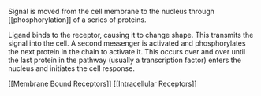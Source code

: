 Signal is moved from the cell membrane to the nucleus through [[phosphorylation]] of a series of proteins. 

Ligand binds to the receptor, causing it to change shape. This transmits the signal into the cell.
A second messenger is activated and phosphorylates the next protein in the chain to activate it. 
This occurs over and over until the last protein in the pathway (usually a transcription factor) enters the nucleus and initiates the cell response.

[[Membrane Bound Receptors]]
[[Intracellular Receptors]]